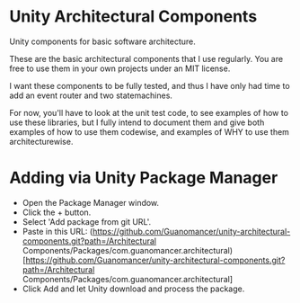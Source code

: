 # Unity Architectural Components
Unity components for basic software architecture.

These are the basic architectural components that I use regularly. You are free to use them in your own projects under an MIT license.

I want these components to be fully tested, and thus I have only had time to add an event router and two statemachines.

For now, you'll have to look at the unit test code, to see examples of how to use these libraries, but I fully intend to document them and give both examples of how to use them codewise, and examples of WHY to use them architecturewise.

# Adding via Unity Package Manager
- Open the Package Manager window.
- Click the + button.
- Select 'Add package from git URL'.
- Paste in this URL: (https://github.com/Guanomancer/unity-architectural-components.git?path=/Architectural Components/Packages/com.guanomancer.architectural)[https://github.com/Guanomancer/unity-architectural-components.git?path=/Architectural Components/Packages/com.guanomancer.architectural]
- Click Add and let Unity download and process the package.
